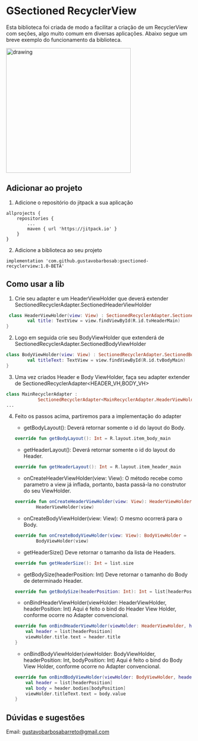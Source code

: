 # GSectioned RecyclerView

Esta biblioteca foi criada de modo a facilitar a criação de um RecyclerView com seções, algo muito comum em diversas aplicações.
Abaixo segue um breve exemplo do funcionamento da biblioteca.

<img src="project_list.gif" alt="drawing" width="338" heigh="600"/>

## Adicionar ao projeto

1. Adicione o repositório do jitpack a sua aplicação
```
allprojects {
	repositories {
		...
		maven { url 'https://jitpack.io' }
	}
}
```
2. Adicione a biblioteca ao seu projeto
```
implementation 'com.github.gustavobarbosab:gsectioned-recyclerview:1.0-BETA'

```

## Como usar a lib

1. Crie seu adapter e um HeaderViewHolder que deverá extender SectionedRecyclerAdapter.SectionedHeaderViewHolder

```kotlin
 class HeaderViewHolder(view: View) : SectionedRecyclerAdapter.SectionedHeaderViewHolder(view) {
        val title: TextView = view.findViewById(R.id.tvHeaderMain)
}
```
2. Logo em seguida crie seu BodyViewHolder que extenderá de SectionedRecyclerAdapter.SectionedBodyViewHolder

```kotlin
class BodyViewHolder(view: View) : SectionedRecyclerAdapter.SectionedBodyViewHolder(view) {
        val titleText: TextView = view.findViewById(R.id.tvBodyMain)
}
```

3. Uma vez criados Header e Body ViewHolder, faça seu adapter extender de SectionedRecyclerAdapter<HEADER_VH,BODY_VH>

```kotlin
class MainRecyclerAdapter :
            SectionedRecyclerAdapter<MainRecyclerAdapter.HeaderViewHolder,MainRecyclerAdapter.BodyViewHolder>()
...
```
4. Feito os passos acima, partiremos para a implementação do adapter

    * getBodyLayout():
    Deverá retornar somente o id do layout do Body.
    ```kotlin
    override fun getBodyLayout(): Int = R.layout.item_body_main
    ```

    * getHeaderLayout():
    Deverá retornar somente o id do layout do Header.
    ```kotlin
    override fun getHeaderLayout(): Int = R.layout.item_header_main
    ```
    * onCreateHeaderViewHolder(view: View): 
    O método recebe como parametro a view já inflada, portanto, basta passá-la no construtor do seu ViewHolder.

    ```kotlin
    override fun onCreateHeaderViewHolder(view: View): HeaderViewHolder =
            HeaderViewHolder(view)
    ```
    
    * onCreateBodyViewHolder(view: View):
    O mesmo ocorrerá para o Body.

    ```kotlin
    override fun onCreateBodyViewHolder(view: View): BodyViewHolder =
            BodyViewHolder(view)
    ```
    * getHeaderSize()
    Deve retornar o tamanho da lista de Headers.
    ```kotlin
    override fun getHeaderSize(): Int = list.size
    ```
    * getBodySize(headerPosition: Int)
    Deve retornar o tamanho do Body de determinado Header.
    ```kotlin
    override fun getBodySize(headerPosition: Int): Int = list[headerPosition].bodies.size
    ```
    * onBindHeaderViewHolder(viewHolder: HeaderViewHolder, headerPosition: Int) 
    Aqui é feito o bind do Header View Holder, conforme ocorre no Adapter convencional.
    ```kotlin
    override fun onBindHeaderViewHolder(viewHolder: HeaderViewHolder, headerPosition: Int) {
        val header = list[headerPosition]
        viewHolder.title.text = header.title
    }
    ```
    
    * onBindBodyViewHolder(viewHolder: BodyViewHolder, headerPosition: Int, bodyPosition: Int)
    Aqui é feito o bind do Body View Holder, conforme ocorre no Adapter convencional.

    ```kotlin
    override fun onBindBodyViewHolder(viewHolder: BodyViewHolder, headerPosition: Int, bodyPosition: Int) {
        val header = list[headerPosition]
        val body = header.bodies[bodyPosition]
        viewHolder.titleText.text = body.value
    }
    ```

## Dúvidas e sugestões
Email: gustavobarbosabarreto@gmail.com
